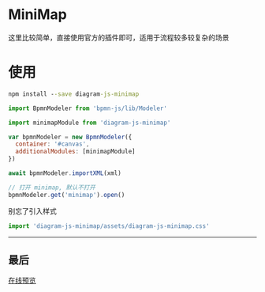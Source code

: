# MiniMap

这里比较简单，直接使用官方的插件即可，适用于流程较多较复杂的场景

# 使用

```cmd
npm install --save diagram-js-minimap
```

```js
import BpmnModeler from 'bpmn-js/lib/Modeler'

import minimapModule from 'diagram-js-minimap'

var bpmnModeler = new BpmnModeler({
  container: '#canvas',
  additionalModules: [minimapModule]
})

await bpmnModeler.importXML(xml)

// 打开 minimap, 默认不打开
bpmnModeler.get('minimap').open()
```

别忘了引入样式

```js
import 'diagram-js-minimap/assets/diagram-js-minimap.css'
```

---

## 最后

[在线预览](http://bpmn-doc.pl-fe.cn/)
